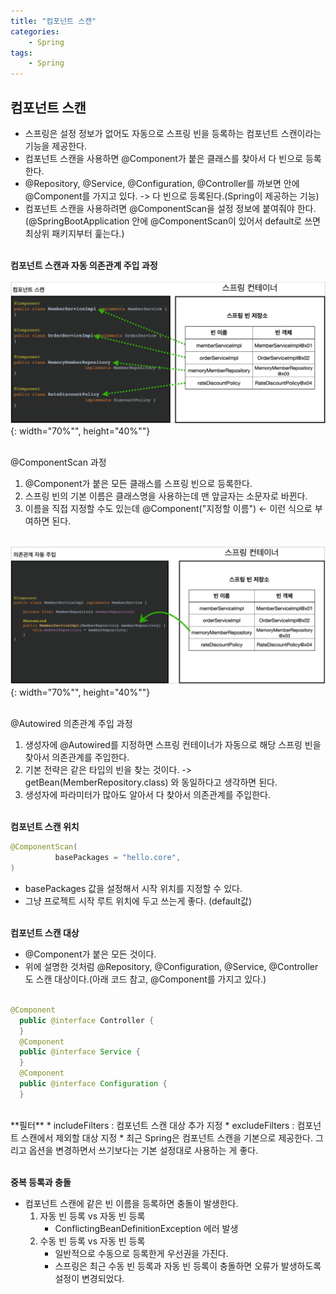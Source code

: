 ```yaml
---
title: "컴포넌트 스캔"
categories: 
    - Spring
tags:
    - Spring
---
```


## **컴포넌트 스캔**
* 스프링은 설정 정보가 없어도 자동으로 스프링 빈을 등록하는 컴포넌트 스캔이라는 기능을 제공한다.
* 컴포넌트 스캔을 사용하면 @Component가 붙은 클래스를 찾아서 다 빈으로 등록한다.
* @Repository, @Service, @Configuration, @Controller를 까보면 안에 @Component를 가지고 있다. -> 다 빈으로 등록된다.(Spring이 제공하는 기능)
* 컴포넌트 스캔을 사용하려면 @ComponentScan을 설정 정보에 붙여줘야 한다. (@SpringBootApplication 안에 @ComponentScan이 있어서 default로 쓰면 최상위 패키지부터 훑는다.)<br><br>


**컴포넌트 스캔과 자동 의존관계 주입 과정** <br><br>
![img1](/assets/images/5_1.png){: width="70%"", height="40%""} <br><br>

@ComponentScan 과정
1. @Component가 붙은 모든 클래스를 스프링 빈으로 등록한다.
2. 스프링 빈의 기본 이름은 클래스명을 사용하는데 맨 앞글자는 소문자로 바뀐다.
3. 이름을 직접 지정할 수도 있는데 @Component("지정할 이름") <- 이런 식으로 부여하면 된다. <br><br>

![img2](/assets/images/5_2.png){: width="70%"", height="40%""} <br><br>

@Autowired 의존관계 주입 과정
1. 생성자에 @Autowired를 지정하면 스프링 컨테이너가 자동으로 해당 스프링 빈을 찾아서 의존관계를 주입한다.
2. 기본 전략은 같은 타입의 빈을 찾는 것이다. -> getBean(MemberRepository.class) 와 동일하다고 생각하면 된다.
3. 생성자에 파라미터가 많아도 알아서 다 찾아서 의존관계를 주입한다. <br><br>

**컴포넌트 스캔 위치**
~~~java
@ComponentScan(
          basePackages = "hello.core",
)
~~~

* basePackages 값을 설정해서 시작 위치를 지정할 수 있다.
* 그냥 프로젝트 시작 루트 위치에 두고 쓰는게 좋다. (default값) <br><br>

**컴포넌트 스캔 대상**
* @Component가 붙은 모든 것이다.
* 위에 설명한 것처럼 @Repository, @Configuration, @Service, @Controller 도 스캔 대상이다.(아래 코드 참고, @Component를 가지고 있다.) <br><br>

~~~java
@Component
  public @interface Controller {
  }
  @Component
  public @interface Service {
  }
  @Component
  public @interface Configuration {
  }
  ~~~
<br>
**필터**
* includeFilters : 컴포넌트 스캔 대상 추가 지정
* excludeFilters : 컴포넌트 스캔에서 제외할 대상 지정 
* 최근 Spring은 컴포넌트 스캔을 기본으로 제공한다. 그리고 옵션을 변경하면서 쓰기보다는 기본 설정대로 사용하는 게 좋다. <br><br>

**중복 등록과 충돌** <br>
* 컴포넌트 스캔에 같은 빈 이름을 등록하면 충돌이 발생한다.
    1. 자동 빈 등록 vs 자동 빈 등록
        * ConflictingBeanDefinitionException 에러 발생
    2. 수동 빈 등록 vs 자동 빈 등록
        * 일반적으로 수동으로 등록한게 우선권을 가진다.
        * 스프링은 최근 수동 빈 등록과 자동 빈 등록이 충돌하면 오류가 발생하도록 설정이 변경되었다.





















